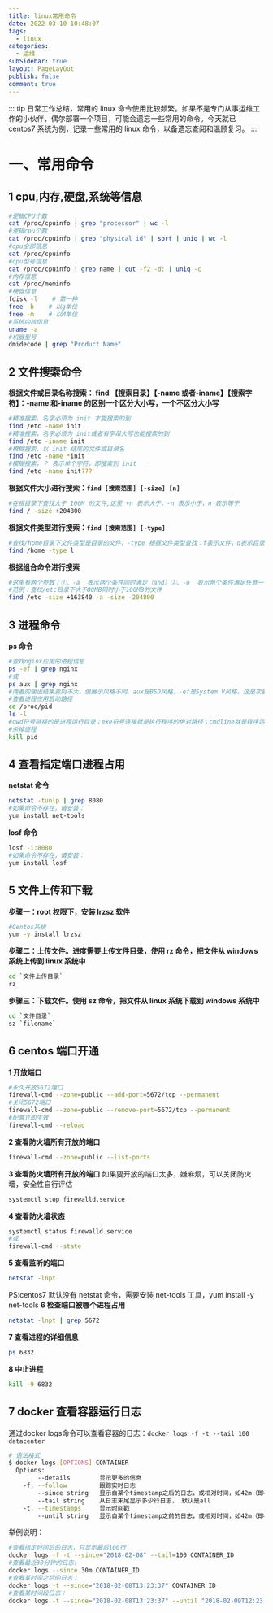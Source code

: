 ```yaml
---
title: linux常用命令
date: 2022-03-10 10:48:07
tags:
  - linux
categories:
  - 运维
subSidebar: true
layout: PageLayOut
publish: false
comment: true
---
```


<!-- more -->

::: tip
日常工作总结，常用的 linux 命令使用比较频繁。如果不是专门从事运维工作的小伙伴，偶尔部署一个项目，可能会遗忘一些常用的命令。今天就已 centos7 系统为例，记录一些常用的 linux 命令，以备遗忘查阅和温顾复习。
:::

# 一、常用命令

## 1 cpu,内存,硬盘,系统等信息

```bash
#逻辑CPU个数
cat /proc/cpuinfo | grep "processor" | wc -l
#逻辑cpu个数
cat /proc/cpuinfo | grep "physical id" | sort | uniq | wc -l
#cpu全部信息
cat /proc/cpuinfo
#cpu型号信息
cat /proc/cpuinfo | grep name | cut -f2 -d: | uniq -c
#内存信息
cat /proc/meminfo
#硬盘信息
fdisk -l    # 第一种
free -h    # 以g单位
free -m    # 以M单位
#系统内核信息
uname -a
#机器型号
dmidecode | grep "Product Name"
```

## 2 文件搜索命令

**根据文件或目录名称搜索： find 【搜索目录】【-name 或者-iname】【搜索字符】：-name 和-iname 的区别一个区分大小写，一个不区分大小写**

```bash
#精准搜索，名字必须为 init 才能搜索的到
find /etc -name init
#精准搜索，名字必须为 init或者有字母大写也能搜索的到
find /etc -iname init
#模糊搜索，以 init 结尾的文件或目录名
find /etc -name *init
#模糊搜索，？ 表示单个字符，即搜索到 init___
find /etc -name init???
```

**根据文件大小进行搜索：`find [搜索范围] [-size] [n]`**

```bash
#在根目录下查找大于 100M 的文件,这里 +n 表示大于，-n 表示小于，n 表示等于
find / -size +204800　　
```

**根据文件类型进行搜索：`find [搜索范围] [-type]`**

```bash
#查找/home目录下文件类型是目录的文件，-type 根据文件类型查找：f表示文件，d表示目录，l表示软链接
find /home -type l　　
```

**根据组合命令进行搜索**

```bash
#这里有两个参数：①、-a  表示两个条件同时满足（and）②、-o  表示两个条件满足任意一个即可（or）
#范例：查找/etc目录下大于80MB同时小于100MB的文件
find /etc -size +163840 -a -size -204800　
```

## 3 进程命令

**ps 命令**

```bash
#查找nginx应用的进程信息
ps -ef | grep nginx
#或
ps aux | grep nginx
#两者的输出结果差别不大，但展示风格不同。aux是BSD风格，-ef是System V风格。这是次要的区别，一个影响使用的区别是aux会截断command列，而-ef不会
#查看进程应用启动路径
cd /proc/pid
ls -l
#cwd符号链接的是进程运行目录；exe符号连接就是执行程序的绝对路径；cmdline就是程序运行时输入的命令行命令；environ记录了进程运行时的环境变量；fd目录下是进程打开或使用的文件的符号连接。
#杀掉进程
kill pid
```

## 4 查看指定端口进程占用

**netstat 命令**

```bash
netstat -tunlp | grep 8080
#如果命令不存在，请安装：
yum install net-tools
```

**losf 命令**

```bash
losf -i:8080
#如果命令不存在，请安装：
yum install losf
```

## 5 文件上传和下载

**步骤一：root 权限下，安装 lrzsz 软件**

```bash
#Centos系统
yum -y install lrzsz
```

**步骤二：上传文件。进度需要上传文件目录，使用 rz 命令，把文件从 windows 系统上传到 linux 系统中**

```bash
cd `文件上传目录`
rz
```

**步骤三：下载文件。使用 sz 命令，把文件从 linux 系统下载到 windows 系统中**

```bash
cd `文件目录`
sz `filename`
```

## 6 centos 端口开通

**1 开放端口**

```bash
#永久开放5672端口
firewall-cmd --zone=public --add-port=5672/tcp --permanent
#关闭5672端口
firewall-cmd --zone=public --remove-port=5672/tcp --permanent
#配置立即生效
firewall-cmd --reload
```

**2 查看防火墙所有开放的端口**

```bash
firewall-cmd --zone=public --list-ports
```

**3 查看防火墙所有开放的端口**
如果要开放的端口太多，嫌麻烦，可以关闭防火墙，安全性自行评估

```bash
systemctl stop firewalld.service
```

**4 查看防火墙状态**

```bash
systemctl status firewalld.service
#或
firewall-cmd --state
```

**5 查看监听的端口**

```bash
netstat -lnpt
```

PS:centos7 默认没有 netstat 命令，需要安装 net-tools 工具，yum install -y net-tools
**6 检查端口被哪个进程占用**

```bash
netstat -lnpt | grep 5672
```

**7 查看进程的详细信息**

```bash
ps 6832
```

**8 中止进程**

```bash
kill -9 6832
```
## 7 docker 查看容器运行日志

通过docker logs命令可以查看容器的日志：`docker logs -f -t --tail 100 datacenter`

```bash
# 语法格式
$ docker logs [OPTIONS] CONTAINER
  Options:
        --details        显示更多的信息
    -f, --follow         跟踪实时日志
        --since string   显示自某个timestamp之后的日志，或相对时间，如42m（即42分钟）
        --tail string    从日志末尾显示多少行日志， 默认是all
    -t, --timestamps     显示时间戳
        --until string   显示自某个timestamp之前的日志，或相对时间，如42m（即42分钟）
```
举例说明：
```bash
#查看指定时间后的日志，只显示最后100行
docker logs -f -t --since="2018-02-08" --tail=100 CONTAINER_ID
#查看最近30分钟的日志:
docker logs --since 30m CONTAINER_ID
#查看某时间之后的日志：
docker logs -t --since="2018-02-08T13:23:37" CONTAINER_ID
#查看某时间段日志：
docker logs -t --since="2018-02-08T13:23:37" --until "2018-02-09T12:23:37" CONTAINER_ID
```
<Reward/>
